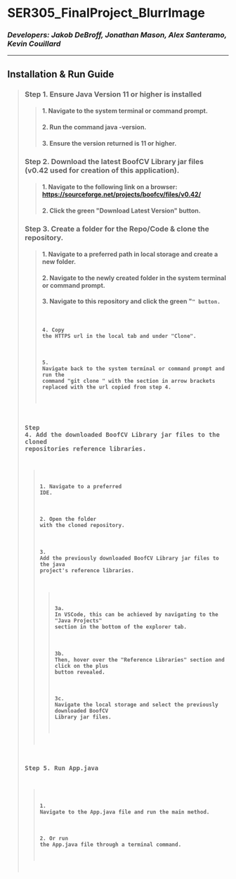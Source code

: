 # **SER305_FinalProject_BlurrImage**
### *Developers: Jakob DeBroff, Jonathan Mason, Alex Santeramo, Kevin Couillard*

---------------------------------------------------------------------------------------------------------------------------------------------------------------------------------------------

## **Installation & Run Guide**

> ### Step 1. Ensure Java Version 11 or higher is installed
>> #### 1. Navigate to the system terminal or command prompt.
>> #### 2. Run the command java -version.
>> #### 3. Ensure the version returned is 11 or higher.
> ### Step 2. Download the latest BoofCV Library jar files (v0.42 used for creation of this application).
>> #### 1. Navigate to the following link on a browser: https://sourceforge.net/projects/boofcv/files/v0.42/
>> #### 2. Click the green "Download Latest Version" button.
> ### Step 3. Create a folder for the Repo/Code & clone the repository.
>> #### 1. Navigate to a preferred path in local storage and create a new folder.
>> #### 2. Navigate to the newly created folder in the system terminal or command prompt.
>> #### 3. Navigate to this repository and click the green "<Code>" button.
>> #### 4. Copy the HTTPS url in the local tab and under "Clone".
>> #### 5. Navigate back to the system terminal or command prompt and run the command "git clone <copied url>" with the section in arrow brackets replaced with the url copied from step 4.
> ### Step 4. Add the downloaded BoofCV Library jar files to the cloned repositories reference libraries.
>> #### 1. Navigate to a preferred IDE.
>> #### 2. Open the folder with the cloned repository.
>> #### 3. Add the previously downloaded BoofCV Library jar files to the java project's reference libraries.
>>> #### 3a. In VSCode, this can be achieved by navigating to the "Java Projects" section in the bottom of the explorer tab.
>>> #### 3b. Then, hover over the "Reference Libraries" section and click on the plus button revealed.
>>> #### 3c. Navigate the local storage and select the previously downloaded BoofCV Library jar files.
> ### Step 5. Run App.java
>> #### 1. Navigate to the App.java file and run the main method.
>> #### 2. Or run the App.java file through a terminal command.

